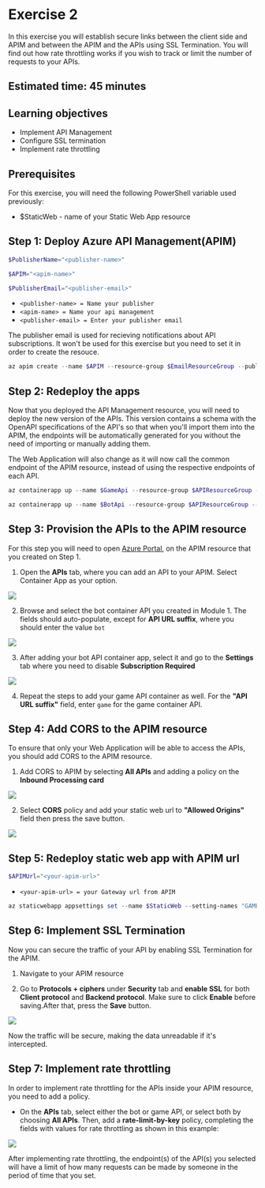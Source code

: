 # Exercise 2
In this exercise you will establish secure links between the client side and APIM and between the APIM and the APIs using SSL Termination. You will find out how rate throttling works if you wish to track or limit the number of requests to your APIs. 

## Estimated time: 45 minutes

## Learning objectives
   - Implement API Management
   - Configure SSL termination  
   - Implement rate throttling
## Prerequisites
For this exercise, you will need the following PowerShell variable used previously:
- $StaticWeb - name of your Static Web App resource
## Step 1: Deploy Azure API Management(APIM)
```powershell
$PublisherName="<publisher-name>"
```
```powershell
$APIM="<apim-name>" 
```
```powershell
$PublisherEmail="<publisher-email>" 
```
- `<publisher-name> = Name your publisher`
- `<apim-name> = Name your api management`
- `<publisher-email> = Enter your publisher email`

The publisher email is used for recieving notifications about API subscriptions. It won't be used for this exercise but you need to set it in order to create the resouce.

```powershell
az apim create --name $APIM --resource-group $EmailResourceGroup --publisher-name $PublisherName --publisher-email $PublisherEmail
```
## Step 2: Redeploy the apps
Now that you deployed the API Management resource, you will need to deploy the new version of the APIs. This version contains a schema with the OpenAPI specifications of the API's so that when you'll import them into the APIM, the endpoints will be automatically generated for you without the need of importing or manually adding them.

The Web Application will also change as it will now call the common endpoint of the APIM resource, instead of using the respective endpoints of each API.

```powershell
az containerapp up --name $GameApi --resource-group $APIResourceGroup --image casianbara/gameapi-rockpaperscissors:module2-ex2 --env-vars GAME_API_SIGNALR=$SignalREndpoint GAME_API_BOTAPI=$BotContainerUrl GAME_API_HOST=$GameContainerUrl GAME_API_SMTPSERVER=$SMTP GAME_API_SMTP_SENDER=$Sender
```
```powershell
az containerapp up --name $BotApi --resource-group $APIResourceGroup --image casianbara/botapi-rockpaperscissors:module2-ex2 --env-vars BOT_API_SESSION_URL=$GameContainerUrl
```

## Step 3: Provision the APIs to the APIM resource
For this step you will need to open [Azure Portal](https://portal.azure.com/), on the APIM resource that you created on Step 1. 
 1. Open the **APIs** tab, where you can add an API to your APIM. Select Container App as your option.

![](../module-2-external-communication/images/image1.png)

 2. Browse and select the bot container API you created in Module 1. The fields should auto-populate, except for **API URL suffix**, where you should enter the value `bot`

![](../module-2-external-communication/images/image2.png)

 3. After adding your bot API container app, select it and go to the **Settings** tab where you need to disable **Subscription Required**

![](../module-2-external-communication/images/image3.png)

 4. Repeat the steps to add your game API container as well. For the **"API URL suffix"** field, enter `game` for the game container API.
## Step 4: Add CORS to the APIM resource
To ensure that only your Web Application will be able to access the APIs, you should add CORS to the APIM resource.

 1. Add CORS to APIM by selecting **All APIs** and adding a policy on the **Inbound Processing card**

![](../module-2-external-communication/images/image4.png)

 2. Select **CORS** policy and add your static web url to **"Allowed Origins"** field then press the save button.

![](../module-2-external-communication/images/image5.png)

## Step 5: Redeploy static web app with APIM url

```powershell
$APIMUrl="<your-apim-url>"
```

- `<your-apim-url> = your Gateway url from APIM`

```powershell
az staticwebapp appsettings set --name $StaticWeb --setting-names "GAMEAPI_URL=$GameContainerUrl" "APIM_URL=$APIMUrl"
```

## Step 6: Implement SSL Termination 
Now you can secure the traffic of your API by enabling SSL Termination for the APIM.
1. Navigate to your APIM resource

2. Go to **Protocols + ciphers** under **Security** tab and **enable SSL** for both **Client protocol** and **Backend protocol**. Make sure to click **Enable** before saving.After that, press the **Save** button.

![](../module-2-external-communication/images/image6.png)

Now the traffic will be secure, making the data unreadable if it's intercepted.

## Step 7: Implement rate throttling

In order to implement rate throttling for the APIs inside your APIM resource, you need to add a policy.

- On the **APIs** tab, select either the bot or game API, or select both by choosing **All APIs**. Then, add a **rate-limit-by-key** policy, completing the fields with values for rate throttling as shown in this example:

![](../module-2-external-communication/images/image7.png)

After implementing rate throttling, the endpoint(s) of the API(s) you selected will have a limit of how many requests can be made by someone in the period of time that you set.
